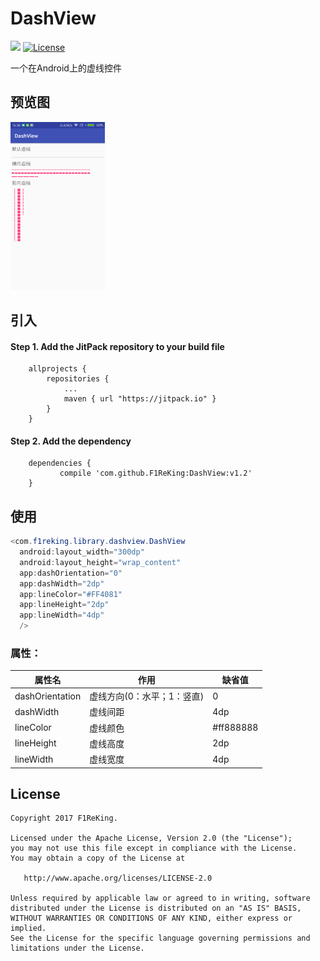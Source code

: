# DashView
[![](https://jitpack.io/v/F1ReKing/DashView.svg)](https://jitpack.io/#F1ReKing/DashView)
[![License](https://img.shields.io/badge/license-Apache%202.0-blue.svg)](https://github.com/F1ReKing/StatusLayout/blob/master/LICENSE)   
<p>一个在Android上的虚线控件</p>

## 预览图

<a href="art/dashview.png"><img src="art/dashview.png" width="30%"/></a>

## 引入

#### Step 1. Add the JitPack repository to your build file
```
	allprojects {
		repositories {
			...
			maven { url "https://jitpack.io" }
		}
	}
```

#### Step 2. Add the dependency
```
	dependencies {
	       compile 'com.github.F1ReKing:DashView:v1.2'
	}
```
## 使用
```java
<com.f1reking.library.dashview.DashView
  android:layout_width="300dp"
  android:layout_height="wrap_content"
  app:dashOrientation="0"
  app:dashWidth="2dp"
  app:lineColor="#FF4081"
  app:lineHeight="2dp"
  app:lineWidth="4dp"
  />
```
### 属性：

| 属性名             | 作用              | 缺省值       |
| --------------- | --------------- | --------- |
| dashOrientation | 虚线方向(0：水平；1：竖直) | 0         |
| dashWidth       | 虚线间距            | 4dp       |
| lineColor       | 虚线颜色            | #ff888888 |
| lineHeight      | 虚线高度            | 2dp       |
| lineWidth       | 虚线宽度            | 4dp       |

## License

```
Copyright 2017 F1ReKing. 

Licensed under the Apache License, Version 2.0 (the "License");
you may not use this file except in compliance with the License.
You may obtain a copy of the License at

   http://www.apache.org/licenses/LICENSE-2.0

Unless required by applicable law or agreed to in writing, software
distributed under the License is distributed on an "AS IS" BASIS,
WITHOUT WARRANTIES OR CONDITIONS OF ANY KIND, either express or implied.
See the License for the specific language governing permissions and
limitations under the License.
```
